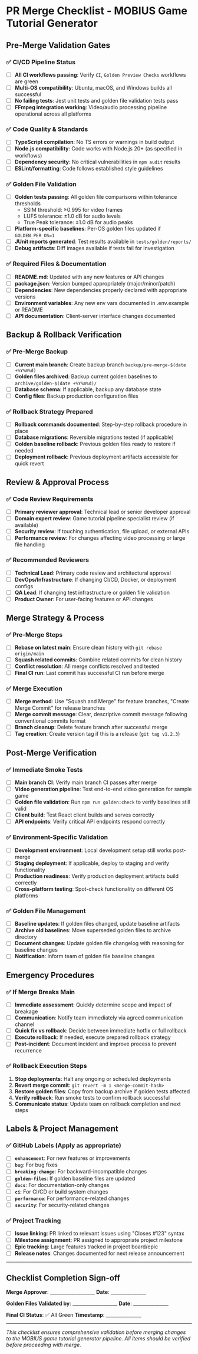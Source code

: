 # PR Merge Checklist - MOBIUS Game Tutorial Generator

## Pre-Merge Validation Gates

### ✅ CI/CD Pipeline Status
- [ ] **All CI workflows passing**: Verify `CI`, `Golden Preview Checks` workflows are green
- [ ] **Multi-OS compatibility**: Ubuntu, macOS, and Windows builds all successful
- [ ] **No failing tests**: Jest unit tests and golden file validation tests pass
- [ ] **FFmpeg integration working**: Video/audio processing pipeline operational across all platforms

### ✅ Code Quality & Standards  
- [ ] **TypeScript compilation**: No TS errors or warnings in build output
- [ ] **Node.js compatibility**: Code works with Node.js 20+ (as specified in workflows)
- [ ] **Dependency security**: No critical vulnerabilities in `npm audit` results
- [ ] **ESLint/formatting**: Code follows established style guidelines

### ✅ Golden File Validation
- [ ] **Golden tests passing**: All golden file comparisons within tolerance thresholds
  - SSIM threshold: ≥0.995 for video frames
  - LUFS tolerance: ±1.0 dB for audio levels  
  - True Peak tolerance: ±1.0 dB for audio peaks
- [ ] **Platform-specific baselines**: Per-OS golden files updated if `GOLDEN_PER_OS=1`
- [ ] **JUnit reports generated**: Test results available in `tests/golden/reports/` 
- [ ] **Debug artifacts**: Diff images available if tests fail for investigation

### ✅ Required Files & Documentation
- [ ] **README.md**: Updated with any new features or API changes
- [ ] **package.json**: Version bumped appropriately (major/minor/patch)
- [ ] **Dependencies**: New dependencies properly declared with appropriate versions
- [ ] **Environment variables**: Any new env vars documented in .env.example or README
- [ ] **API documentation**: Client-server interface changes documented

## Backup & Rollback Verification

### ✅ Pre-Merge Backup
- [ ] **Current main branch**: Create backup branch `backup/pre-merge-$(date +%Y%m%d)`
- [ ] **Golden files archived**: Backup current golden baselines to `archive/golden-$(date +%Y%m%d)/`
- [ ] **Database schema**: If applicable, backup any database state
- [ ] **Config files**: Backup production configuration files

### ✅ Rollback Strategy Prepared
- [ ] **Rollback commands documented**: Step-by-step rollback procedure in place
- [ ] **Database migrations**: Reversible migrations tested (if applicable)  
- [ ] **Golden baseline rollback**: Previous golden files ready to restore if needed
- [ ] **Deployment rollback**: Previous deployment artifacts accessible for quick revert

## Review & Approval Process

### ✅ Code Review Requirements
- [ ] **Primary reviewer approval**: Technical lead or senior developer approval
- [ ] **Domain expert review**: Game tutorial pipeline specialist review (if available)
- [ ] **Security review**: If touching authentication, file upload, or external APIs
- [ ] **Performance review**: For changes affecting video processing or large file handling

### ✅ Recommended Reviewers
- [ ] **Technical Lead**: Primary code review and architectural approval
- [ ] **DevOps/Infrastructure**: If changing CI/CD, Docker, or deployment configs
- [ ] **QA Lead**: If changing test infrastructure or golden file validation
- [ ] **Product Owner**: For user-facing features or API changes

## Merge Strategy & Process

### ✅ Pre-Merge Steps
- [ ] **Rebase on latest main**: Ensure clean history with `git rebase origin/main`
- [ ] **Squash related commits**: Combine related commits for clean history
- [ ] **Conflict resolution**: All merge conflicts resolved and tested
- [ ] **Final CI run**: Last commit has successful CI run before merge

### ✅ Merge Execution
- [ ] **Merge method**: Use "Squash and Merge" for feature branches, "Create Merge Commit" for release branches
- [ ] **Merge commit message**: Clear, descriptive commit message following conventional commits format
- [ ] **Branch cleanup**: Delete feature branch after successful merge
- [ ] **Tag creation**: Create version tag if this is a release (`git tag v1.2.3`)

## Post-Merge Verification

### ✅ Immediate Smoke Tests
- [ ] **Main branch CI**: Verify main branch CI passes after merge
- [ ] **Video generation pipeline**: Test end-to-end video generation for sample game
- [ ] **Golden file validation**: Run `npm run golden:check` to verify baselines still valid
- [ ] **Client build**: Test React client builds and serves correctly
- [ ] **API endpoints**: Verify critical API endpoints respond correctly

### ✅ Environment-Specific Validation
- [ ] **Development environment**: Local development setup still works post-merge
- [ ] **Staging deployment**: If applicable, deploy to staging and verify functionality
- [ ] **Production readiness**: Verify production deployment artifacts build correctly
- [ ] **Cross-platform testing**: Spot-check functionality on different OS platforms

### ✅ Golden File Management
- [ ] **Baseline updates**: If golden files changed, update baseline artifacts
- [ ] **Archive old baselines**: Move superseded golden files to archive directory
- [ ] **Document changes**: Update golden file changelog with reasoning for baseline changes
- [ ] **Notification**: Inform team of golden file baseline changes

## Emergency Procedures

### ✅ If Merge Breaks Main
- [ ] **Immediate assessment**: Quickly determine scope and impact of breakage  
- [ ] **Communication**: Notify team immediately via agreed communication channel
- [ ] **Quick fix vs rollback**: Decide between immediate hotfix or full rollback
- [ ] **Execute rollback**: If needed, execute prepared rollback strategy
- [ ] **Post-incident**: Document incident and improve process to prevent recurrence

### ✅ Rollback Execution Steps
1. **Stop deployments**: Halt any ongoing or scheduled deployments
2. **Revert merge commit**: `git revert -m 1 <merge-commit-hash>`  
3. **Restore golden files**: Copy from backup archive if golden tests affected
4. **Verify rollback**: Run smoke tests to confirm rollback successful
5. **Communicate status**: Update team on rollback completion and next steps

## Labels & Project Management

### ✅ GitHub Labels (Apply as appropriate)
- [ ] **`enhancement`**: For new features or improvements
- [ ] **`bug`**: For bug fixes
- [ ] **`breaking-change`**: For backward-incompatible changes
- [ ] **`golden-files`**: If golden baseline files are updated  
- [ ] **`docs`**: For documentation-only changes
- [ ] **`ci`**: For CI/CD or build system changes
- [ ] **`performance`**: For performance-related changes
- [ ] **`security`**: For security-related changes

### ✅ Project Tracking
- [ ] **Issue linking**: PR linked to relevant issues using "Closes #123" syntax
- [ ] **Milestone assignment**: PR assigned to appropriate project milestone
- [ ] **Epic tracking**: Large features tracked in project board/epic
- [ ] **Release notes**: Changes documented for next release announcement

---

## Checklist Completion Sign-off

**Merge Approver**: ___________________ **Date**: _______________

**Golden Files Validated by**: ___________________ **Date**: _______________  

**Final CI Status**: ✅ All Green **Timestamp**: _______________

---

*This checklist ensures comprehensive validation before merging changes to the MOBIUS game tutorial generator pipeline. All items should be verified before proceeding with merge.*